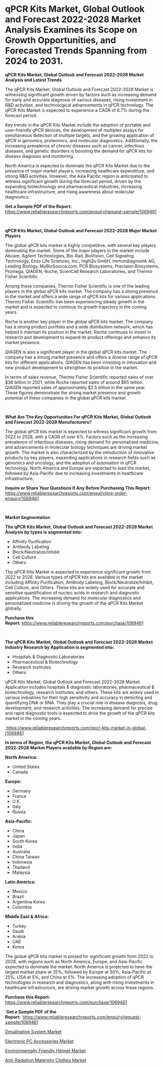 <p><h1>qPCR Kits Market, Global Outlook and Forecast 2022-2028 Market Analysis Examines its Scope on Growth Opportunities, and Forecasted Trends Spanning from 2024 to 2031.</h1></p><p><strong>qPCR Kits Market, Global Outlook and Forecast 2022-2028 Market Analysis and Latest Trends</strong></p>
<p><p>The qPCR Kits Market, Global Outlook and Forecast 2022-2028 Market is witnessing significant growth driven by factors such as increasing demand for early and accurate diagnosis of various diseases, rising investment in R&D activities, and technological advancements in qPCR technology. The qPCR Kits Market is expected to experience a CAGR of 6.7% during the forecast period.</p><p>Key trends in the qPCR Kits Market include the adoption of portable and user-friendly qPCR devices, the development of multiplex assays for simultaneous detection of multiple targets, and the growing application of qPCR in genomics, proteomics, and molecular diagnostics. Additionally, the increasing prevalence of chronic diseases such as cancer, infectious diseases, and genetic disorders is boosting the demand for qPCR kits for disease diagnosis and monitoring.</p><p>North America is expected to dominate the qPCR Kits Market due to the presence of major market players, increasing healthcare expenditure, and strong R&D activities. However, the Asia Pacific region is anticipated to witness significant growth during the forecast period, driven by the expanding biotechnology and pharmaceutical industries, increasing healthcare infrastructure, and rising awareness about molecular diagnostics.</p></p>
<p><strong>Get a Sample PDF of the Report:&nbsp;</strong> <a href="https://www.reliableresearchreports.com/enquiry/request-sample/1069461">https://www.reliableresearchreports.com/enquiry/request-sample/1069461</a></p>
<p>&nbsp;</p>
<p><strong>qPCR Kits Market, Global Outlook and Forecast 2022-2028 Major Market Players</strong></p>
<p><p>The global qPCR kits market is highly competitive, with several key players dominating the market. Some of the major players in the market include Abcam, Agilent Technologies, Bio-Rad, BioVision, Cell Signaling Technology, Enzo Life Sciences, Inc., highQu GmbH, Immundiagnostik AG, Leading Biology, MyBioSource.com, PCR Biosystems, Precision Biosystems, Promega, QIAGEN, Roche, ScienCell Research Laboratories, and Thermo Fisher Scientific.</p><p>Among these companies, Thermo Fisher Scientific is one of the leading players in the global qPCR kits market. The company has a strong presence in the market and offers a wide range of qPCR kits for various applications. Thermo Fisher Scientific has been experiencing steady growth in the market and is expected to continue its growth trajectory in the coming years.</p><p>Roche is another key player in the global qPCR kits market. The company has a strong product portfolio and a wide distribution network, which has helped it maintain its position in the market. Roche continues to invest in research and development to expand its product offerings and enhance its market presence.</p><p>QIAGEN is also a significant player in the global qPCR kits market. The company has a strong market presence and offers a diverse range of qPCR kits for different applications. QIAGEN has been investing in innovation and new product development to strengthen its position in the market.</p><p>In terms of sales revenue, Thermo Fisher Scientific reported sales of over $36 billion in 2021, while Roche reported sales of around $65 billion. QIAGEN reported sales of approximately $2.5 billion in the same year. These figures demonstrate the strong market presence and growth potential of these companies in the global qPCR kits market.</p></p>
<p>&nbsp;</p>
<p><strong>What Are The Key Opportunities For qPCR Kits Market, Global Outlook and Forecast 2022-2028 Manufacturers?</strong></p>
<p><p>The global qPCR kits market is expected to witness significant growth from 2022 to 2028, with a CAGR of over 6%. Factors such as the increasing prevalence of infectious diseases, rising demand for personalized medicine, and advancements in molecular biology techniques are driving market growth. The market is also characterized by the introduction of innovative products by key players, expanding applications in research fields such as genomics and oncology, and the adoption of automation in qPCR technology. North America and Europe are expected to lead the market, followed by Asia-Pacific due to increasing investments in healthcare infrastructure.</p></p>
<p><strong>Inquire or Share Your Questions If Any Before Purchasing This Report:</strong> <a href="https://www.reliableresearchreports.com/enquiry/pre-order-enquiry/1069461">https://www.reliableresearchreports.com/enquiry/pre-order-enquiry/1069461</a></p>
<p>&nbsp;</p>
<p><strong>Market Segmentation</strong></p>
<p><strong>The qPCR Kits Market, Global Outlook and Forecast 2022-2028 Market Analysis by types is segmented into:</strong></p>
<p><ul><li>Affinity Purification</li><li>Antibody Labeling</li><li>Block/Neutralize/Inhibit</li><li>Cell Culture</li><li>Others</li></ul></p>
<p><p>The qPCR Kits Market is expected to experience significant growth from 2022 to 2028. Various types of qPCR kits are available in the market including Affinity Purification, Antibody Labeling, Block/Neutralize/Inhibit, Cell Culture, and Others. These kits are widely used for accurate and sensitive quantification of nucleic acids in research and diagnostic applications. The increasing demand for molecular diagnostics and personalized medicine is driving the growth of the qPCR Kits Market globally.</p></p>
<p><strong>Purchase this Report:&nbsp;</strong><a href="https://www.reliableresearchreports.com/purchase/1069461">https://www.reliableresearchreports.com/purchase/1069461</a></p>
<p>&nbsp;</p>
<p><strong>The qPCR Kits Market, Global Outlook and Forecast 2022-2028 Market Industry Research by Application is segmented into:</strong></p>
<p><ul><li>Hospitals & Diagnostic Laboratories</li><li>Pharmaceutical & Biotechnology</li><li>Research Institutes</li><li>Others</li></ul></p>
<p><p>qPCR Kits Market, Global Outlook and Forecast 2022-2028 Market Application includes hospitals & diagnostic laboratories, pharmaceutical & biotechnology, research institutes, and others. These kits are widely used in various industries for their high sensitivity and accuracy in detecting and quantifying DNA or RNA. They play a crucial role in disease diagnosis, drug development, and research activities. The increasing demand for precise and rapid diagnostic tools is expected to drive the growth of the qPCR kits market in the coming years.</p></p>
<p><a href="https://www.reliableresearchreports.com/qpcr-kits-market-in-global-r1069461">&nbsp;https://www.reliableresearchreports.com/qpcr-kits-market-in-global-r1069461</a></p>
<p><strong>In terms of Region, the qPCR Kits Market, Global Outlook and Forecast 2022-2028 Market Players available by Region are:</strong></p>
<p>
    <p> <strong> North America: </strong>
        <ul>
            <li>United States</li>
            <li>Canada</li>
        </ul>
        </p> 
    <p> <strong> Europe: </strong>
        <ul>
            <li>Germany</li>
            <li>France</li>
            <li>U.K.</li>
            <li>Italy</li>
            <li>Russia</li>
        </ul>
        </p> 
    <p> <strong> Asia-Pacific: </strong>
        <ul>
            <li>China</li>
            <li>Japan</li>
            <li>South Korea</li>
            <li>India</li>
            <li>Australia</li>
            <li>China Taiwan</li>
            <li>Indonesia</li>
            <li>Thailand</li>
            <li>Malaysia</li>
        </ul>
        </p> 
    <p> <strong> Latin America: </strong>
        <ul>
            <li>Mexico</li>
            <li>Brazil</li>
            <li>Argentina Korea</li>
            <li>Colombia</li>
        </ul>
        </p> 
    <p> <strong> Middle East & Africa: </strong>
        <ul>
            <li>Turkey</li>
            <li>Saudi</li>
            <li>Arabia</li>
            <li>UAE</li>
            <li>Korea</li>
        </ul>
    </p>
    </p>
<p><p>The global qPCR kits market is poised for significant growth from 2022 to 2028, with regions such as North America, Europe, and Asia-Pacific expected to dominate the market. North America is projected to have the largest market share at 35%, followed by Europe at 30%, Asia-Pacific at 25%, USA at 5%, and China at 5%. The increasing adoption of qPCR technologies in research and diagnostics, along with rising investments in healthcare infrastructure, are driving market growth across these regions.</p></p>
<p><strong>Purchase this Report: </strong><a href="https://www.reliableresearchreports.com/purchase/1069461">https://www.reliableresearchreports.com/purchase/1069461</a></p>
<p>&nbsp;<strong>Get a Sample PDF of the Report:&nbsp;&nbsp;</strong><a href="https://www.reliableresearchreports.com/enquiry/request-sample/1069461">https://www.reliableresearchreports.com/enquiry/request-sample/1069461</a></p>
<p><strong></strong></p>
<p><p><a href="https://github.com/btwcqfvq34/Market-Research-Report-List-1/blob/main/desalination-system-market.md">Desalination System Market</a></p><p><a href="https://github.com/anggakarna133/Market-Research-Report-List-1/blob/main/electronic-pc-accessories-market.md">Electronic PC Accessories Market</a></p><p><a href="https://medium.com/@sean.peake0978/comprehensive-analysis-of-the-global-environmentally-friendly-helmet-market-growth-trends-market-30108a07c0ae">Environmentally Friendly Helmet Market</a></p><p><a href="https://medium.com/@kelleebernier1851/anti-radiation-maternity-clothes-market-industry-trends-and-forecast-for-period-from-2024-to-2031-3477a563087d">Anti-Radiation Maternity Clothes Market</a></p></p>